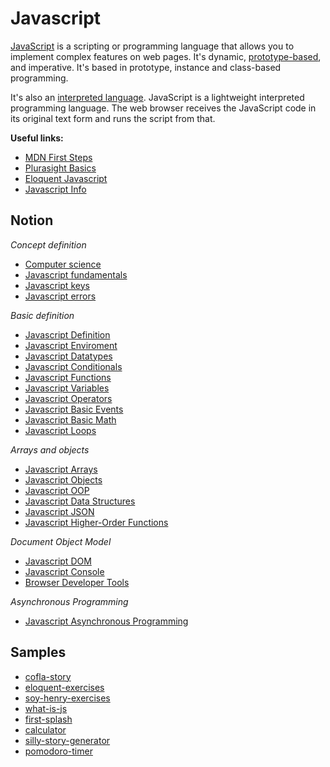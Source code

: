 # Javascript

[JavaScript](https://developer.mozilla.org/en-US/docs/Learn/JavaScript/First_steps/What_is_JavaScript) is a scripting or programming language that allows you to implement complex features on web pages. It's dynamic, [prototype-based](#object-oriented-programming), and imperative. It's based in prototype, instance and class-based programming. 

It's also an [interpreted language](https://developer.mozilla.org/en-US/docs/Learn/JavaScript/First_steps/What_is_JavaScript#interpreted_versus_compiled_code). JavaScript is a lightweight interpreted programming language. The web browser receives the JavaScript code in its original text form and runs the script from that.

**Useful links:**
- [MDN First Steps](https://developer.mozilla.org/en-US/docs/Learn/JavaScript/First_steps)
- [Plurasight Basics](https://www.javascript.com/learn)
- [Eloquent Javascript](https://eloquentjavascript.net/)
- [Javascript Info](https://javascript.info/)

## Notion

_Concept definition_

- [Computer science](notion/20220619155630_js-computer-science.md.md)
- [Javascript fundamentals](notion/20220620143505_js-fundamentals.md)
- [Javascript keys](notion/20220620153302_js-keys.md)
- [Javascript errors](notion/20220620170502_js-errors.md)

_Basic definition_

- [Javascript Definition](notion/20220517161029_javascript-definition.md)
- [Javascript Enviroment](notion/20220517161658_javascript-environment.md)
- [Javascript Datatypes](notion/20220517161820_javascript-datatypes.md)
- [Javascript Conditionals](notion/20220517162012_javascript-conditionals.md)
- [Javascript Functions](notion/20220517162304_javascript-functions.md)
- [Javascript Variables](notion/20220517161515_javascript-variables.md)
- [Javascript Operators](notion/20220517162427_javascript-operators.md)
- [Javascript Basic Events](notion/20220517162534_javascript-basic-events.md)
- [Javascript Basic Math](notion/20220520150029_javascript-basic-math.md)
- [Javascript Loops](notion/20220517162639_javascript-loops.md)

_Arrays and objects_

- [Javascript Arrays](notion/20220517162743_javascript-arrays.md)
- [Javascript Objects](notion/20220517162919_javascript-objects.md)
- [Javascript OOP](notion/20220517161319_javascript-oop.md)
- [Javascript Data Structures](notion/20220526153758_javascript-data-structures.md)
- [Javascript JSON](notion/20220520165535_json-data.md)
- [Javascript Higher-Order Functions](notion/20220524160754_higher-order-functions.md)

_Document Object Model_

- [Javascript DOM](notion/20220615162552_javascript-dom.md)
- [Javascript Console](notion/20220615160954_javascript-console.md)
- [Browser Developer Tools](notion/20220620170905_browser-developer-tools.md)

_Asynchronous Programming_

- [Javascript Asynchronous Programming](notion/20220615162700_javascript-asyn<chronous-programming.md)

## Samples

- [cofla-story](samples/cofla-story/)
- [eloquent-exercises](samples/eloquent-exercises/)
- [soy-henry-exercises](samples/soy-henry/)
- [what-is-js](samples/what-is-js/index.html)
- [first-splash](samples/first-splash/index.html)
- [calculator](samples/calculator/index.html)
- [silly-story-generator](samples/silly-story-generator/index.html)
- [pomodoro-timer](samples/pomodoro-timer/index.html)